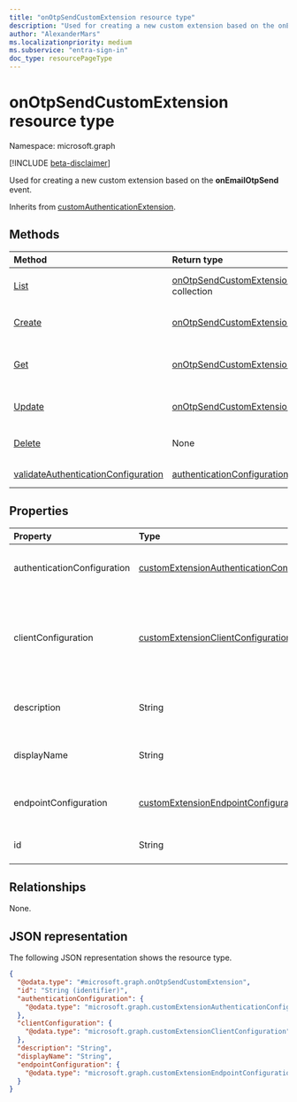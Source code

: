 ```yaml
---
title: "onOtpSendCustomExtension resource type"
description: "Used for creating a new custom extension based on the onEmailOtpSend event."
author: "AlexanderMars"
ms.localizationpriority: medium
ms.subservice: "entra-sign-in"
doc_type: resourcePageType
---
```


# onOtpSendCustomExtension resource type

Namespace: microsoft.graph

[!INCLUDE [beta-disclaimer](../../includes/beta-disclaimer.md)]

Used for creating a new custom extension based on the **onEmailOtpSend** event.


Inherits from [customAuthenticationExtension](../resources/customauthenticationextension.md).


## Methods
|Method|Return type|Description|
|:---|:---|:---|
|[List](../api/onotpsendcustomextensionhandler-list-customextension.md)|[onOtpSendCustomExtension](../resources/onotpsendcustomextension.md) collection|Get a list of the [onOtpSendCustomExtension](../resources/onotpsendcustomextension.md) objects and their properties.|
|[Create](../api/onotpsendcustomextensionhandler-post-customextension.md)|[onOtpSendCustomExtension](../resources/onotpsendcustomextension.md)|Create a new [onOtpSendCustomExtension](../resources/onotpsendcustomextension.md) object.|
|[Get](../api/onotpsendcustomextension-get.md)|[onOtpSendCustomExtension](../resources/onotpsendcustomextension.md)|Read the properties and relationships of an [onOtpSendCustomExtension](../resources/onotpsendcustomextension.md) object.|
|[Update](../api/onotpsendcustomextension-update.md)|[onOtpSendCustomExtension](../resources/onotpsendcustomextension.md)|Update the properties of an [onOtpSendCustomExtension](../resources/onotpsendcustomextension.md) object.|
|[Delete](../api/onotpsendcustomextensionhandler-delete-customextension.md)|None|Delete an [onOtpSendCustomExtension](../resources/onotpsendcustomextension.md) object.|
|[validateAuthenticationConfiguration](../api/onotpsendcustomextension-validateauthenticationconfiguration.md)|[authenticationConfigurationValidation](../resources/authenticationconfigurationvalidation.md)|Validate incoming tokens with authentication events.|

## Properties
|Property|Type|Description|
|:---|:---|:---|
|authenticationConfiguration|[customExtensionAuthenticationConfiguration](../resources/customextensionauthenticationconfiguration.md)|Configuration for securing the API call. For example, using OAuth client credentials flow. Inherited from [customCalloutExtension](../resources/customcalloutextension.md).|
|clientConfiguration|[customExtensionClientConfiguration](../resources/customextensionclientconfiguration.md)|HTTP connection settings that define how long Microsoft Entra ID can wait for a connection, how many times you can retry a timed-out connection and the exception scenarios when retries are allowed. Inherited from [customCalloutExtension](../resources/customcalloutextension.md).|
|description|String|Description for the onEmailOtpSendCustomExtension object. Inherited from [customCalloutExtension](../resources/customcalloutextension.md).|
|displayName|String|Display name for the onEmailOtpSendCustomExtension object. Inherited from [customCalloutExtension](../resources/customcalloutextension.md).|
|endpointConfiguration|[customExtensionEndpointConfiguration](../resources/customextensionendpointconfiguration.md)|The type and details for configuring the endpoint to call the app's workflow. Inherited from [customCalloutExtension](../resources/customcalloutextension.md).|
|id|String|Identifier for the onEmailOtpSendCustomExtension object. Inherited from [entity](../resources/entity.md).|

## Relationships
None.

## JSON representation
The following JSON representation shows the resource type.
<!-- {
  "blockType": "resource",
  "keyProperty": "id",
  "@odata.type": "microsoft.graph.onOtpSendCustomExtension",
  "baseType": "microsoft.graph.customAuthenticationExtension",
  "openType": false
}
-->
``` json
{
  "@odata.type": "#microsoft.graph.onOtpSendCustomExtension",
  "id": "String (identifier)",
  "authenticationConfiguration": {
    "@odata.type": "microsoft.graph.customExtensionAuthenticationConfiguration"
  },
  "clientConfiguration": {
    "@odata.type": "microsoft.graph.customExtensionClientConfiguration"
  },
  "description": "String",
  "displayName": "String",
  "endpointConfiguration": {
    "@odata.type": "microsoft.graph.customExtensionEndpointConfiguration"
  }
}
```
